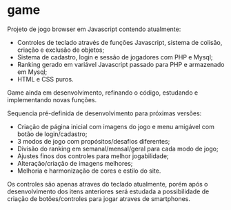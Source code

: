 # game
Projeto de jogo browser em Javascript contendo atualmente:
- Controles de teclado através de funções Javascript, sistema de colisão, criação e exclusão de objetos;
- Sistema de cadastro, login e sessão de jogadores com PHP e Mysql;
- Ranking gerado em variável Javascript passado para PHP e armazenado em Mysql;
- HTML e CSS puros.

Game ainda em desenvolvimento, refinando o código, estudando e implementando novas funções.

Sequencia pré-definida de desenvolvimento para próximas versões:
- Criação de página inicial com imagens do jogo e menu amigável com botão de login/cadastro;
- 3 modos de jogo com propósitos/desafios diferentes;
- Divisão do ranking em semanal/mensal/geral para cada modo de jogo;
- Ajustes finos dos controles para melhor jogabilidade;
- Alteração/criação de imagens melhores;
- Melhoria e harmonização de cores e estilo do site.

Os controles são apenas atraves do teclado atualmente, porém após o desenvolvimento dos itens anteriores será estudada a possibilidade de criação de botões/controles para jogar atraves de smartphones.
